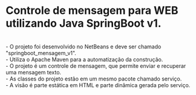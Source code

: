 # Controle de mensagem para WEB utilizando Java SpringBoot v1.

<br>
 - O projeto foi desenvolvido no NetBeans e deve ser chamado "springboot_mensagem_v1".<br>
 - Utiliza o Apache Maven para a automatização da construção.<br>
 - O projeto é um controle de mensagem, que permite enviar e recuperar uma mensagem texto.<br>
 - As classes do projeto estão em um mesmo pacote chamado serviço.<br>
 - A visão é parte estática em HTML e parte dinâmica gerada pelo serviço.<br>
 